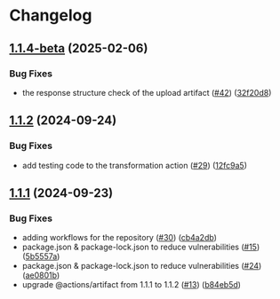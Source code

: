 # Changelog

## [1.1.4-beta](https://github.com/rudderlabs/rudder-transformation-action/compare/v1.1.3-beta...v1.1.4-beta) (2025-02-06)


### Bug Fixes

* the response structure check of the upload artifact ([#42](https://github.com/rudderlabs/rudder-transformation-action/issues/42)) ([32f20d8](https://github.com/rudderlabs/rudder-transformation-action/commit/32f20d8913819acd16043a83bcb1593fcc197a60))

## [1.1.2](https://github.com/rudderlabs/rudder-transformation-action/compare/v1.1.1...v1.1.2) (2024-09-24)


### Bug Fixes

* add testing code to the transformation action ([#29](https://github.com/rudderlabs/rudder-transformation-action/issues/29)) ([12fc9a5](https://github.com/rudderlabs/rudder-transformation-action/commit/12fc9a56553e3515252084b1bcabd432e294812b))

## [1.1.1](https://github.com/rudderlabs/rudder-transformation-action/compare/1.1.0...v1.1.1) (2024-09-23)


### Bug Fixes

* adding workflows for the repository ([#30](https://github.com/rudderlabs/rudder-transformation-action/issues/30)) ([cb4a2db](https://github.com/rudderlabs/rudder-transformation-action/commit/cb4a2dbaf2118594c1c5f7cf799a6c832638bb49))
* package.json & package-lock.json to reduce vulnerabilities ([#15](https://github.com/rudderlabs/rudder-transformation-action/issues/15)) ([5b5557a](https://github.com/rudderlabs/rudder-transformation-action/commit/5b5557a37d93f0438a44d8f6612512df75ce6670))
* package.json & package-lock.json to reduce vulnerabilities ([#24](https://github.com/rudderlabs/rudder-transformation-action/issues/24)) ([ae0801b](https://github.com/rudderlabs/rudder-transformation-action/commit/ae0801b2bf7ef1ab871b7f25db04416ffbc1340f))
* upgrade @actions/artifact from 1.1.1 to 1.1.2 ([#13](https://github.com/rudderlabs/rudder-transformation-action/issues/13)) ([b84eb5d](https://github.com/rudderlabs/rudder-transformation-action/commit/b84eb5d577f93a6b8dc99d9f3c0770727ef92cf8))
